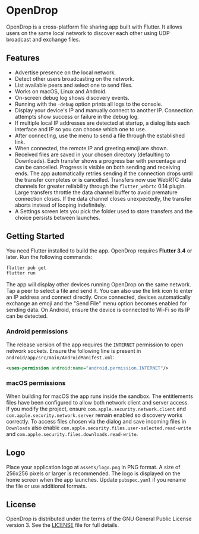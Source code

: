 # OpenDrop

OpenDrop is a cross-platform file sharing app built with Flutter. It allows users on the same local network to discover each other using UDP broadcast and exchange files.

## Features

- Advertise presence on the local network.
- Detect other users broadcasting on the network.
- List available peers and select one to send files.
- Works on macOS, Linux and Android.
- On-screen debug log shows discovery events.
- Running with the `-debug` option prints all logs to the console.
- Display your device's IP and manually connect to another IP. Connection
  attempts show success or failure in the debug log.
- If multiple local IP addresses are detected at startup, a dialog lists each
  interface and IP so you can choose which one to use.
- After connecting, use the menu to send a file through the established link.
- When connected, the remote IP and greeting emoji are shown.
- Received files are saved in your chosen directory (defaulting to Downloads).
  Each transfer shows a progress bar with percentage and can be cancelled.
  Progress is visible on both sending and receiving ends. The app automatically
  retries sending if the connection drops until the transfer completes or is
  cancelled. Transfers now use WebRTC data channels for greater reliability
  through the `flutter_webrtc` 0.14 plugin. Large transfers throttle the data
  channel buffer to avoid premature connection closes. If the data channel
  closes unexpectedly, the transfer aborts instead of looping indefinitely.
- A Settings screen lets you pick the folder used to store transfers and the
  choice persists between launches.


## Getting Started

You need Flutter installed to build the app. OpenDrop requires **Flutter 3.4** or later. Run the following commands:

```bash
flutter pub get
flutter run
```

The app will display other devices running OpenDrop on the same network. Tap a peer to select a file and send it.
You can also use the link icon to enter an IP address and connect directly. Once
connected, devices automatically exchange an emoji and the "Send File"
menu option becomes enabled for sending data. On Android, ensure the device is
connected to Wi-Fi so its IP can be detected.

### Android permissions

The release version of the app requires the `INTERNET` permission to open
network sockets. Ensure the following line is present in
`android/app/src/main/AndroidManifest.xml`:

```xml
<uses-permission android:name="android.permission.INTERNET"/>
```


### macOS permissions

When building for macOS the app runs inside the sandbox. The entitlements files
have been configured to allow both network client and server access. If you
modify the project, ensure `com.apple.security.network.client` and
`com.apple.security.network.server` remain enabled so discovery works correctly.
To access files chosen via the dialog and save incoming files in `Downloads`
also enable `com.apple.security.files.user-selected.read-write` and
`com.apple.security.files.downloads.read-write`.

## Logo

Place your application logo at `assets/logo.png` in PNG format. A size of
256x256 pixels or larger is recommended. The logo is displayed on the home
screen when the app launches. Update `pubspec.yaml` if you rename the file or
use additional formats.

## License

OpenDrop is distributed under the terms of the GNU General Public License
version 3. See the [LICENSE](LICENSE) file for full details.
